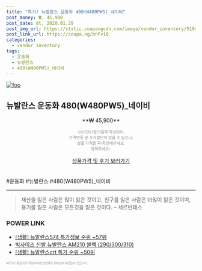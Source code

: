 ```yaml
--- 
title: "특가! 뉴발란스 운동화 480(W480PW5)_네이비" 
post_money: ₩. 45,900 
post_date: dt. 2020.01.29 
post_img_url: https://static.coupangcdn.com/image/vendor_inventory/519d/260afcf706fa7d110f3f468b875cc87755268d3422449467034cd3e9644e.jpg 
post_link_url: https://coupa.ng/bnFviQ 
categories: 
  - vendor_inventory 
tags: 
  - 운동화 
  - 뉴발란스 
  - 480(W480PW5)_네이비 
--- 
```

[![foo](https://static.coupangcdn.com/image/vendor_inventory/519d/260afcf706fa7d110f3f468b875cc87755268d3422449467034cd3e9644e.jpg)](https://coupa.ng/bnFviQ) 

## 뉴발란스 운동화 480(W480PW5)_네이비 
<p style="text-align: center;">**₩ 45,900**</p> 
<p style="text-align: center;"><span style="color: #898c8f; font-family: Georgia,Times,serif; font-size: 0.75em;">2020년01월29일에 작성되어, <br>가격변동 및 추가할인이 있을 수 있으니,<br> 상품 가격을 꼭!확인해주세요.<br>행복하세요~</span> 
</p>	 
<div markdown="0" style="text-align: center;"><a href="https://coupa.ng/bnFviQ" class="btn btn--success">상품가격 및 후기 보러가기</a></div> 
<br><br> 
  #운동화 #뉴발란스 #480(W480PW5)_네이비 
<hr> 

> 재산을 잃은 사람은 많이 잃은 것이고, 친구를 잃은 사람은 더많이 잃은 것이며, 용기를 잃은 사람은 모든것을 잃은 것이다. – 세르반테스 


### POWER LINK

* <a href="https://blog.naver.com/sakai111/221779716416" target="_blank"> [생활] 뉴발란스574 특가정보 순위 ~57위</a>
* <a href="https://blog.naver.com/santokki14/221784240597" target="_blank">빅사이즈 신발 뉴발란스 AM210 블랙 (290/300/310)</a>
* <a href="https://blog.naver.com/sakai111/221784196624" target="_blank"> [생활] 뉴발란스crt 특가 순위 ~50위</a>

<span style="color: #898c8f; font-family: Georgia,Times,serif; font-size: 0.55em;">파트너스활동으로 작성자에게 일정액의 커미션이 제공될수 있습니다.</span> 
